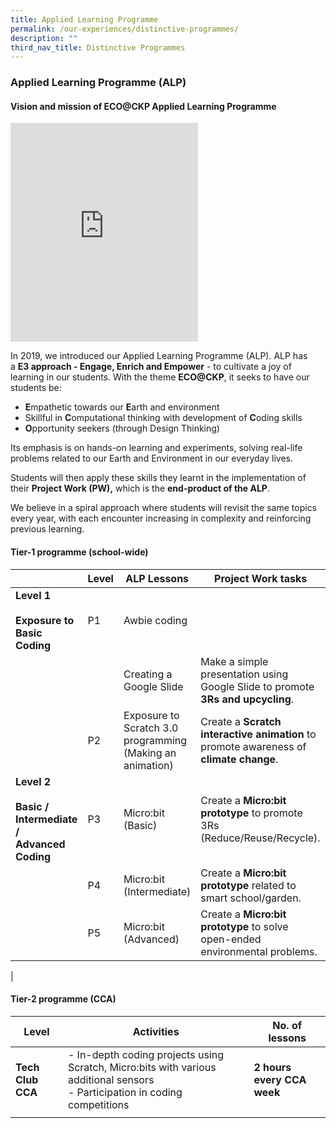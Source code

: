 ```yaml
---
title: Applied Learning Programme
permalink: /our-experiences/distinctive-programmes/
description: ""
third_nav_title: Distinctive Programmes
---
```

### **Applied Learning Programme (ALP)**
#### **Vision and mission of ECO@CKP Applied Learning Programme**

<iframe allowfullscreen="" allow="accelerometer; autoplay; clipboard-write; encrypted-media; gyroscope; picture-in-picture" frameborder="0" title="Happenings@Changkat Primary School" src="https://www.youtube.com/embed/AoP6IrzAvic" height="350"></iframe>

In 2019, we introduced our Applied Learning Programme (ALP). ALP has a&nbsp;**E3 approach - Engage, Enrich and Empower**&nbsp;\- to cultivate a joy of learning in our students. With the theme&nbsp;**ECO@CKP**, it seeks to have our students be:

*   **E**mpathetic towards our&nbsp;**E**arth and environment
*   Skillful in&nbsp;**C**omputational thinking with development of&nbsp;**C**oding skills
*   **O**pportunity seekers (through Design Thinking)

Its emphasis is on hands-on learning and experiments, solving real-life problems related to our Earth and Environment in our everyday lives.

Students will then apply these skills they learnt in the implementation of their&nbsp;**Project Work (PW),**&nbsp;which is the&nbsp;**end-product of the ALP**.

We believe in a spiral approach where students will revisit the same topics every year, with each encounter increasing in complexity and reinforcing previous learning.

#### **Tier-1 programme (school-wide)**

|  | Level | ALP Lessons | Project Work tasks |
|---|---|---|---|
| **Level 1**<br> <br>**Exposure to Basic Coding** | P1 | Awbie coding |  |
|  |  | Creating a Google Slide | Make a simple presentation using Google Slide to promote **3Rs and upcycling**. |
|  | P2 | Exposure to<br>Scratch  3.0<br>programming<br>(Making an animation) | Create a **Scratch interactive animation** to promote awareness of **climate change**. |
| **Level 2**<br> <br>**Basic /<br>Intermediate /<br>Advanced<br>Coding** | P3 | Micro:bit (Basic) | Create a **Micro:bit prototype** to promote 3Rs (Reduce/Reuse/Recycle). |
|  | P4 | Micro:bit (Intermediate) | Create a **Micro:bit prototype** related to smart school/garden. |
|  | P5 | Micro:bit (Advanced) | Create a **Micro:bit prototype** to solve open-ended environmental problems. |
|

#### **Tier-2 programme (CCA)**

| Level | Activities | No. of lessons |
|---|---|---|
| **Tech Club CCA** | - In-depth coding projects using Scratch, Micro:bits with various additional sensors<br>- Participation in coding competitions | **2 hours every CCA week** |
|  |  |  |